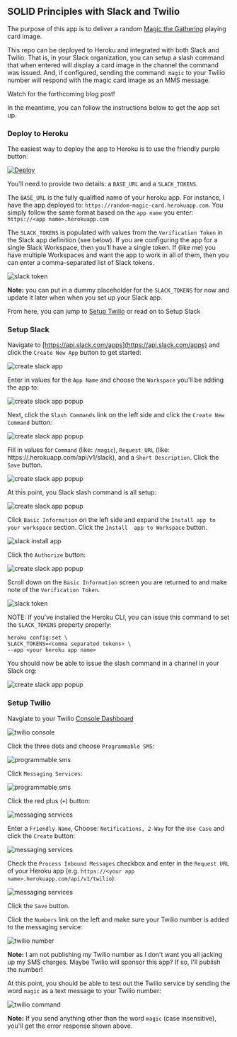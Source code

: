 ## SOLID Principles with Slack and Twilio

The purpose of this app is to deliver a random [Magic the Gathering](https://magic.wizards.com/en) playing card image.

This repo can be deployed to Heroku and integrated with both Slack and Twilio. That is, in your Slack organization,
you can setup a slash command that when entered will display a card image in the channel the command was issued. And,
if configured, sending the command: `magic` to your Twilio number will respond with the magic card image as an MMS
message.

Watch for the forthcoming blog post!

In the meantime, you can follow the instructions below to get the app set up.

### Deploy to Heroku

The easiest way to deploy the app to Heroku is to use the friendly purple button:

[![Deploy](https://www.herokucdn.com/deploy/button.svg)](https://heroku.com/deploy)

You’ll need to provide two details: a `BASE_URL` and a `SLACK_TOKENS`.

The `BASE_URL` is the fully qualified name of your heroku app. For instance, I have the app deployed to: 
`https://random-magic-card.herokuapp.com`. You simply follow the same format based on the `app name` you enter: 
`https://<app name>.herokuapp.com`

The `SLACK_TOKENS` is populated with values from the `Verification Token` in the Slack app definition (see below). If you are 
configuring the app for a single Slack Workspace, then you’ll have a single token. If (like me) you have multiple 
Workspaces and want the app to work in all of them, then you can enter a comma-separated list of Slack tokens.

![slack token](../../raw/readme_assets/images/slack_token.png)

**Note:** you can put in a dummy placeholder for the `SLACK_TOKENS` for now and update it later when when you set up 
your Slack app.

From here, you can jump to [Setup Twilio](#setup-twilio) or read on to Setup Slack

### Setup Slack

Navigate to [https://api.slack.com/apps](https://api.slack.com/apps) and click the `Create New App` button to get 
started:

![create slack app](../../raw/readme_assets/images/create_slack_app.png)

Enter in values for the `App Name` and choose the `Workspace` you’ll be adding the app to:

![create slack app popup](../../raw/readme_assets/images/create_slack_app_popup.png)

Next, click the `Slash Commands` link on the left side and click the `Create New Command` button:

![create slack app popup](../../raw/readme_assets/images/slack_slash_command.png)

Fill in values for `Command` (like: `/magic`), `Request URL` (like: https://<your app name>.herokuapp.com/api/v1/slack), 
and a `Short Description`. Click the `Save` button.

![create slack app popup](../../raw/readme_assets/images/create_command.png)

At this point, you Slack slash command is all setup:

![create slack app popup](../../raw/readme_assets/images/slack_slash_command_created.png)

Click `Basic Information` on the left side and expand the `Install app to your workspace` section. Click the `Install 
app to Workspace` button.

![slack install app](../../raw/readme_assets/images/slack_install_app.png)

Click the `Authorize` button:

![create slack app popup](../../raw/readme_assets/images/slack_app_confirm.png)

Scroll down on the `Basic Information` screen you are returned to and make note of the `Verification Token`. 

![slack token](../../raw/readme_assets/images/slack_token.png)

NOTE: If you’ve installed the Heroku CLI, you can issue this command to set the `SLACK_TOKENS` property properly:

```
heroku config:set \
SLACK_TOKENS=<comma separated tokens> \
--app <your heroku app name>
```

You should now be able to issue the slash command in a channel in your Slack org:

![create slack app popup](../../raw/readme_assets/images/slack_slash_command_in_action.png)

### Setup Twilio

Navgiate to your Twilio [Console Dashboard](https://www.twilio.com/console)

![twilio console](../../raw/readme_assets/images/twilio_console.png)

Click the three dots and choose `Programmable SMS`:

![programmable sms](../../raw/readme_assets/images/programmable_sms_1.png)

Click `Messaging Services`:

![programmable sms](../../raw/readme_assets/images/programmable_sms_2.png)

Click the red plus (`+`) button:

![messaging services](../../raw/readme_assets/images/messaging_services_1.png)

Enter a `Friendly Name`, Choose: `Notifications, 2-Way` for the `Use Case` and click the `Create` button:

![messaging services](../../raw/readme_assets/images/messaging_services_2.png)

Check the `Process Inbound Messages` checkbox and enter in the `Request URL` of your Heroku app (e.g. 
`https://<your app name>.herokuapp.com/api/v1/twilio`):

![messaging services](../../raw/readme_assets/images/messaging_services_3.png)

Click the `Save` button.

Click the `Numbers` link on the left and make sure your Twilio number is added to the messaging service:

![twilio number](../../raw/readme_assets/images/twilio_numbers.png)

**Note:** I am not publishing *my* Twilio number as I don't want you all jacking up my SMS charges. Maybe Twilio will
sponsor this app? If so, I'll publish the number! 

At this point, you should be able to test out the Twilio service by sending the word `magic` as a text message to your
Twilio number:

![twilio command](../../raw/readme_assets/images/twilio_command.png)

**Note:** If you send anything other than the word `magic` (case insensitive), you'll get the error response shown
above.





